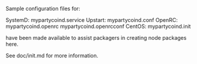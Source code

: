 Sample configuration files for:

SystemD: mypartycoind.service
Upstart: mypartycoind.conf
OpenRC:  mypartycoind.openrc
         mypartycoind.openrcconf
CentOS:  mypartycoind.init

have been made available to assist packagers in creating node packages here.

See doc/init.md for more information.
